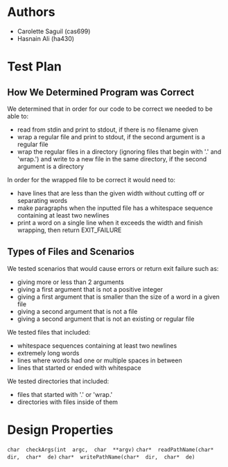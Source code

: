 # Authors

 - Carolette Saguil (cas699)
 - Hasnain Ali (ha430)

# Test Plan
## How We Determined Program was Correct
We determined that in order for our code to be correct we needed to be able to:

 - read from stdin and print to stdout, if there is no filename given
 - wrap a regular file and print to stdout, if the second argument is a regular file
 - wrap the regular files in a directory (ignoring files that begin with '.' and 'wrap.') and write to a new file in the same directory, if the second argument is a directory

In order for the wrapped file to be correct it would need to:

 - have lines that are less than the given width without cutting off or separating words
 - make paragraphs when the inputted file has a whitespace sequence containing at  least two newlines
 - print a word on a single line when it exceeds the width and finish wrapping, then return EXIT_FAILURE

## Types of Files and Scenarios
We tested scenarios that would cause errors or return exit failure such as:

 - giving more or less than 2 arguments
 - giving a first argument that is not a positive integer
 - giving a first argument that is smaller than the size of a word in a given file
 - giving a second argument that is not a file
 - giving a second argument that is not an existing or regular file

We tested files that included:
 - whitespace sequences containing at least two newlines
 - extremely long words
 - lines where words had one or multiple spaces in between
 - lines that started or ended with whitespace

We tested directories that included:
 - files that started with '.' or 'wrap.'
 - directories with files inside of them

# Design Properties 
`char  checkArgs(int  argc,  char  **argv)`
`char*  readPathName(char*  dir,  char*  de)`
`char*  writePathName(char*  dir,  char*  de)`